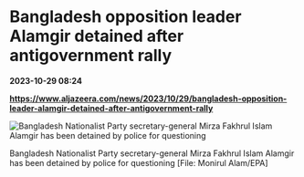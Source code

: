 # Bangladesh opposition leader Alamgir detained after antigovernment rally

**2023-10-29 08:24**

**https://www.aljazeera.com/news/2023/10/29/bangladesh-opposition-leader-alamgir-detained-after-antigovernment-rally**

![Bangladesh Nationalist Party secretary-general Mirza Fakhrul Islam Alamgir has been detained by police for questioning](https://www.aljazeera.com/wp-content/uploads/2023/10/11746925-1698562209.jpg?resize=770%2C513&quality=80)

Bangladesh Nationalist Party secretary-general Mirza Fakhrul Islam Alamgir has been detained by police for questioning \[File: Monirul Alam/EPA\]